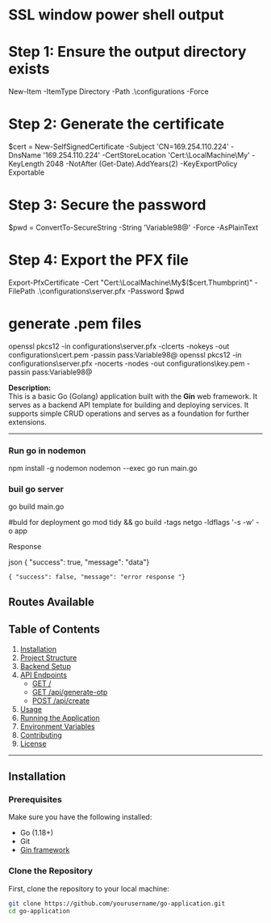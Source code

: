 # SSL window power shell output 
# Step 1: Ensure the output directory exists
New-Item -ItemType Directory -Path .\configurations -Force
# Step 2: Generate the certificate
$cert = New-SelfSignedCertificate -Subject 'CN=169.254.110.224' -DnsName '169.254.110.224' -CertStoreLocation 'Cert:\LocalMachine\My' -KeyLength 2048 -NotAfter (Get-Date).AddYears(2) -KeyExportPolicy Exportable

# Step 3: Secure the password
$pwd = ConvertTo-SecureString -String 'Variable98@' -Force -AsPlainText

# Step 4: Export the PFX file
Export-PfxCertificate -Cert "Cert:\LocalMachine\My\$($cert.Thumbprint)" -FilePath .\configurations\server.pfx -Password $pwd

# generate .pem files
openssl pkcs12 -in configurations\server.pfx -clcerts -nokeys -out configurations\cert.pem -passin pass:Variable98@
openssl pkcs12 -in configurations\server.pfx -nocerts -nodes -out configurations\key.pem -passin pass:Variable98@








**Description:**  
This is a basic Go (Golang) application built with the **Gin** web framework. It serves as a backend API template for building and deploying services. It supports simple CRUD operations and serves as a foundation for further extensions.

---
### Run go in nodemon
npm install -g nodemon
nodemon --exec go run main.go

### buil go server
go build main.go

#buld for deployment
go mod tidy && go build -tags netgo -ldflags '-s -w' -o app


 Response

json
    { "success": true, "message": "data"}

    { "success": false, "message": "error response "}

## Routes Available
## Table of Contents

1. [Installation](#installation)
2. [Project Structure](#project-structure)
3. [Backend Setup](#backend-setup)
4. [API Endpoints](#api-endpoints)
   - [GET /](#1-get-)
   - [GET /api/generate-otp](#2-get-apigenerate-otp)
   - [POST /api/create](#3-post-apicreate)
5. [Usage](#usage)
6. [Running the Application](#running-the-application)
7. [Environment Variables](#environment-variables)
8. [Contributing](#contributing)
9. [License](#license)

---

## Installation

### Prerequisites

Make sure you have the following installed:

- Go (1.18+)
- Git
- [Gin framework](https://github.com/gin-gonic/gin)

### Clone the Repository

First, clone the repository to your local machine:

```bash
git clone https://github.com/yourusername/go-application.git
cd go-application
